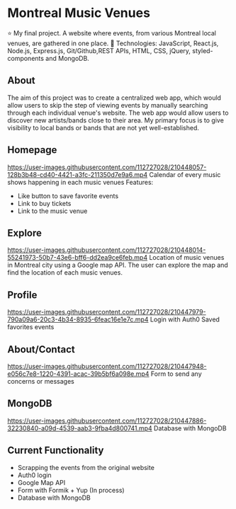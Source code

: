 # Montreal Music Venues
⭐ My final project. A website where events, from various Montreal local venues, are gathered in one place. 
🌱 Technologies: JavaScript, React.js, Node.js, Express.js, Git/Github,REST APIs, HTML, CSS, jQuery, styled-components and MongoDB.

## About
The aim of this project was to create a centralized web app, which would allow users to skip the step of viewing events by manually searching through each individual venue's website. The web app would allow users to discover new artists/bands close to their area. My primary focus is to give visibility to local bands or bands that are not yet well-established.

## Homepage 
https://user-images.githubusercontent.com/112727028/210448057-128b3b48-cd40-4421-a3fc-211350d7e9a6.mp4
Calendar of every music shows happening in each music venues
Features: 
- Like button to save favorite events
- Link to buy tickets 
- Link to the music venue

## Explore 
https://user-images.githubusercontent.com/112727028/210448014-55241973-50b7-43e6-bff6-dd2ea9ce6feb.mp4
Location of music venues in Montreal city using a Google map API. The user can explore the map and find the location of each music venues. 

## Profile
https://user-images.githubusercontent.com/112727028/210447979-790a09a6-20c3-4b34-8935-6feac16e1e7c.mp4
Login with Auth0
Saved favorites events 

## About/Contact
https://user-images.githubusercontent.com/112727028/210447948-e056c7e8-1220-4391-acac-39b5bf6a098e.mp4
Form to send any concerns or messages

## MongoDB
https://user-images.githubusercontent.com/112727028/210447886-32230840-a09d-4539-aab3-9fba4d800741.mp4
Database with MongoDB 


## Current Functionality 
- Scrapping the events from the original website
- Auth0 login
- Google Map API
- Form with Formik + Yup (In process)
- Database with MongoDB
